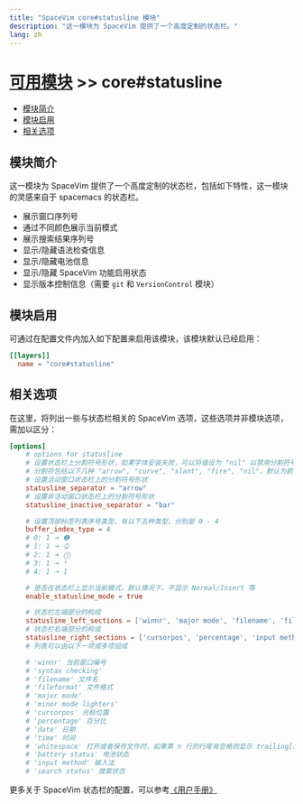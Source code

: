```yaml
---
title: "SpaceVim core#statusline 模块"
description: "这一模块为 SpaceVim 提供了一个高度定制的状态栏。"
lang: zh
---
```


# [可用模块](../) >> core#statusline

<!-- vim-markdown-toc GFM -->

- [模块简介](#模块简介)
- [模块启用](#模块启用)
- [相关选项](#相关选项)

<!-- vim-markdown-toc -->

## 模块简介

这一模块为 SpaceVim 提供了一个高度定制的状态栏，包括如下特性，这一模块的灵感来自于 spacemacs 的状态栏。

- 展示窗口序列号
- 通过不同颜色展示当前模式
- 展示搜索结果序列号
- 显示/隐藏语法检查信息
- 显示/隐藏电池信息
- 显示/隐藏 SpaceVim 功能启用状态
- 显示版本控制信息（需要 `git` 和 `VersionControl` 模块）


## 模块启用

可通过在配置文件内加入如下配置来启用该模块，该模块默认已经启用：

```toml
[[layers]]
  name = "core#statusline"
```

## 相关选项

在这里，将列出一些与状态栏相关的 SpaceVim 选项，这些选项并非模块选项，需加以区分：

```toml
[options]
    # options for statusline
    # 设置状态栏上分割符号形状，如果字体安装失败，可以将值设为 "nil" 以禁用分割符号，
    # 分割符包括以下几种 "arrow", "curve", "slant", "fire", "nil"，默认为箭头 "arrow"
    # 设置活动窗口状态栏上的分割符号形状
    statusline_separator = "arrow"
    # 设置非活动窗口状态栏上的分割符号形状
    statusline_inactive_separator = "bar"

    # 设置顶部标签列表序号类型，有以下五种类型，分别是 0 - 4
    buffer_index_type = 4
    # 0: 1 ➛ ➊
    # 1: 1 ➛ ➀
    # 2: 1 ➛ ⓵
    # 3: 1 ➛ ¹
    # 4: 1 ➛ 1

    # 是否在状态栏上显示当前模式，默认情况下，不显示 Normal/Insert 等
    enable_statusline_mode = true

    # 状态栏左端部分的构成
    statusline_left_sections = ['winnr', 'major mode', 'filename', 'fileformat', 'minor mode lighters', 'version control info', 'search status']
    # 状态栏右端部分的构成
    statusline_right_sections = ['cursorpos', 'percentage', 'input method', 'date', 'time']
    # 列表可以由以下一项或多项组成

    # 'winnr' 当前窗口编号
    # 'syntax checking'
    # 'filename' 文件名
    # 'fileformat' 文件格式
    # 'major mode'
    # 'minor mode lighters'
    # 'cursorpos' 光标位置
    # 'percentage' 百分比
    # 'date' 日期
    # 'time' 时间
    # 'whitespace' 打开或者保存文件时，如果第 n 行的行尾有空格则显示 trailing[n]，并不能实时显示出行尾有空格的行号。
    # 'battery status' 电池状态
    # 'input method' 输入法
    # 'search status' 搜索状态
```

更多关于 SpaceVim 状态栏的配置，可以参考[《用户手册》](../../../documentation/#状态栏)
